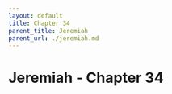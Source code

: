 ```yaml
---
layout: default
title: Chapter 34
parent_title: Jeremiah
parent_url: ./jeremiah.md
---
```


# Jeremiah - Chapter 34

